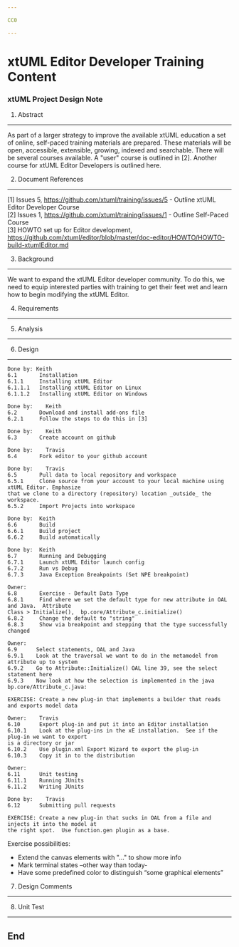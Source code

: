 ```yaml
---

CC0

---
```


# xtUML Editor Developer Training Content
### xtUML Project Design Note


1. Abstract
-----------
As part of a larger strategy to improve the available xtUML education a
set of online, self-paced training materials are prepared.  These materials
will be open, accessible, extensible, growing, indexed and searchable.
There will be several courses available.  A "user" course is outlined in [2]. Another
course for xtUML Editor Developers is outlined here.

2. Document References
----------------------
[1] Issues 5, https://github.com/xtuml/training/issues/5 -
    Outline xtUML Editor Developer Course  
[2] Issues 1, https://github.com/xtuml/training/issues/1 -
    Outline Self-Paced Course  
[3] HOWTO set up for Editor development, https://github.com/xtuml/editor/blob/master/doc-editor/HOWTO/HOWTO-build-xtumlEditor.md  

3. Background
-------------
We want to expand the xtUML Editor developer community.  To do this, we need to equip
interested parties with training to get their feet wet and learn how to begin modifying 
the xtUML Editor.

4. Requirements
---------------

5. Analysis
-----------

6. Design
---------
```
Done by: Keith
6.1       Installation  
6.1.1     Installing xtUML Editor  
6.1.1.1   Installing xtUML Editor on Linux  
6.1.1.2   Installing xtUML Editor on Windows  
```
```
Done by:    Keith
6.2       Download and install add-ons file
6.2.1     Follow the steps to do this in [3]  
```
```
Done by:    Keith
6.3       Create account on github
```
```
Done by:    Travis  
6.4       Fork editor to your github account  
```
```
Done by:    Travis
6.5       Pull data to local repository and workspace  
6.5.1     Clone source from your account to your local machine using xtUML Editor. Emphasize
that we clone to a directory (repository) location _outside_ the workspace.  
6.5.2     Import Projects into workspace  
```
```
Done by:  Keith
6.6       Build   
6.6.1     Build project  
6.6.2     Build automatically  
```
```
Done by:  Keith 
6.7       Running and Debugging    
6.7.1     Launch xtUML Editor launch config  
6.7.2     Run vs Debug  
6.7.3     Java Exception Breakpoints (Set NPE breakpoint)  
```
```
Owner: 
6.8       Exercise - Default Data Type  
6.8.1     Find where we set the default type for new attribute in OAL and Java.  Attribute
Class > Initialize(),  bp.core/Attribute_c.initialize()  
6.8.2     Change the default to "string"   
6.8.3     Show via breakpoint and stepping that the type successfully changed  
```
```
Owner: 
6.9      Select statements, OAL and Java   
6.9.1    Look at the traversal we want to do in the metamodel from attribute up to system  
6.9.2    Go to Attribute::Initialize() OAL line 39, see the select statement here    
6.9.3    Now look at how the selection is implemented in the java bp.core/Attribute_c.java:  
```
```
EXERCISE: Create a new plug-in that implements a builder that reads and exports model data
```
```
Owner:    Travis
6.10      Export plug-in and put it into an Editor installation  
6.10.1    Look at the plug-ins in the xE installation.  See if the plug-in we want to export
is a directory or jar  
6.10.2    Use plugin.xml Export Wizard to export the plug-in  
6.10.3    Copy it in to the distribution  
```
```
Owner: 
6.11      Unit testing  
6.11.1    Running JUnits
6.11.2    Writing JUnits
```
```
Done by:    Travis
6.12      Submitting pull requests
```
```
EXERCISE: Create a new plug-in that sucks in OAL from a file and injects it into the model at 
the right spot.  Use function.gen plugin as a base.
```

Exercise possibilities:
- Extend the canvas elements with "..." to show more info
- Mark terminal states –other way than today-
- Have some predefined color to distinguish “some graphical elements”


7. Design Comments
------------------

8. Unit Test
------------

End
---
